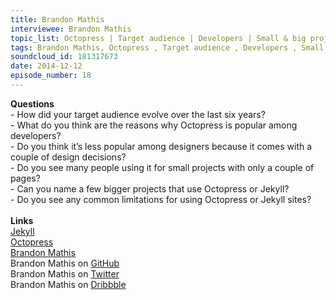 ```yaml
--- 
title: Brandon Mathis
interviewee: Brandon Mathis
topic_list: Octopress | Target audience | Developers | Small & big projects | Limitations
tags: Brandon Mathis, Octopress , Target audience , Developers , Small  big projects , Limitations
soundcloud_id: 181317673
date: 2014-12-12
episode_number: 18
---
```

 
<p class="show_notes_display"><b>Questions</b><br>- How did your target audience evolve over the last six years?<br>- What do you think are the reasons why Octopress is popular among developers?<br>- Do you think it’s less popular among designers because it comes with a couple of design decisions?<br>- Do you see many people using it for small projects with only a couple of pages?<br>- Can you name a few bigger projects that use Octopress or Jekyll?<br>- Do you see any common limitations for using Octopress or Jekyll sites?<br><br><b>Links</b><br><a rel="nofollow" target="_blank" href="http://jekyllrb.com/">Jekyll</a><br><a rel="nofollow" target="_blank" href="http://octopress.org/">Octopress</a><br><a rel="nofollow" target="_blank" href="http://brandonmathis.com/">Brandon Mathis</a><br>Brandon Mathis on <a rel="nofollow" target="_blank" href="https://github.com/imathis">GitHub</a><br>Brandon Mathis on <a rel="nofollow" target="_blank" href="https://twitter.com/imathis">Twitter</a><br>Brandon Mathis on <a rel="nofollow" target="_blank" href="https://dribbble.com/imathis">Dribbble</a><br><br></p>
